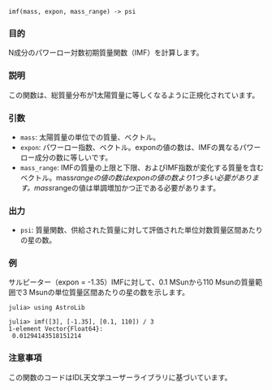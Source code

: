 ```
imf(mass, expon, mass_range) -> psi
```

### 目的

N成分のパワーロー対数初期質量関数（IMF）を計算します。

### 説明

この関数は、総質量分布が1太陽質量に等しくなるように正規化されています。

### 引数

  * `mass`: 太陽質量の単位での質量、ベクトル。
  * `expon`: パワーロー指数、ベクトル。exponの値の数は、IMFの異なるパワーロー成分の数に等しいです。
  * `mass_range`: IMFの質量の上限と下限、およびIMF指数が変化する質量を含むベクトル。mass*rangeの値の数はexponの値の数より1つ多い必要があります。mass*rangeの値は単調増加かつ正である必要があります。

### 出力

  * `psi`: 質量関数、供給された質量に対して評価された単位対数質量区間あたりの星の数。

### 例

サルピーター（expon = -1.35）IMFに対して、0.1 MSunから110 Msunの質量範囲で3 Msunの単位質量区間あたりの星の数を示します。

```jldoctest
julia> using AstroLib

julia> imf([3], [-1.35], [0.1, 110]) / 3
1-element Vector{Float64}:
 0.01294143518151214
```

### 注意事項

この関数のコードはIDL天文学ユーザーライブラリに基づいています。
